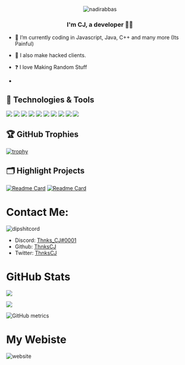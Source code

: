 <p align="center"> <img src="https://komarev.com/ghpvc/?username=ThnksCJ&label=Profile%20views&color=0e75b6&style=flat&show_icons=true&theme=radical" alt="nadirabbas" /> </p>

### <div align="center">I'm CJ, a developer 👨‍💻</div>  
  

- 🌱 I’m currently coding in Javascript, Java, C++ and many more (Its Painful)
  
  
- 🤖 I also make hacked clients.
  

- ❓ I love Making Random Stuff
- 
## 🔧 Technologies & Tools

![](https://img.shields.io/badge/OS-Linux-informational?style=flat&logo=linux&logoColor=white&color=6aa6f8)
![](https://img.shields.io/badge/Editor-VS_Code-informational?style=flat&logo=visual-studio-code&logoColor=white&color=6aa6f8)
![](https://img.shields.io/badge/Code-Python-informational?style=flat&logo=python&logoColor=white&color=6aa6f8)
![](https://img.shields.io/badge/Code-JavaScript-informational?style=flat&logo=javascript&logoColor=white&color=6aa6f8)
![](https://img.shields.io/badge/Code-Golang-informational?style=flat&logo=go&logoColor=white&color=6aa6f8)
![](https://img.shields.io/badge/Code-React-informational?style=flat&logo=react&logoColor=white&color=6aa6f8)
![](https://img.shields.io/badge/Shell-Bash-informational?style=flat&logo=gnu-bash&logoColor=white&color=6aa6f8)
![](https://img.shields.io/badge/Tools-PostgreSQL-informational?style=flat&logo=postgresql&logoColor=white&color=6aa6f8)
![](https://img.shields.io/badge/Tools-Docker-informational?style=flat&logo=docker&logoColor=white&color=6aa6f8)
![](https://img.shields.io/badge/Tools-Kubernetes-informational?style=flat&logo=kubernetes&logoColor=white&color=6aa6f8)

## 🏆 GitHub Trophies

[![trophy](https://github-profile-trophy.vercel.app/?username=ThnksCJ&layout=compact&show_icons=true&theme=radical)](https://github.com/ryo-ma/github-profile-trophy)



## 🗂️ Highlight Projects

[![Readme Card](https://github-readme-stats.vercel.app/api/pin/?username=ThnksCJ&repo=lavalink-list&layout=compact&show_icons=true&theme=radical)](https://github.com/anuraghazra/github-readme-stats)
[![Readme Card](https://github-readme-stats.vercel.app/api/pin/?username=ThnksCJ&repo=LavaLink-On-Replit&layout=compact&show_icons=true&theme=radical)](https://github.com/anuraghazra/github-readme-stats)


# Contact Me:

![dipshitcord](https://discord.c99.nl/widget/theme-3/644210317861191680.png)

- Discord: [Thnks_CJ#0001](https://discord.com/users/644210317861191680)
- Github: [ThnksCJ](https://github.com/ThnksCJ)
- Twitter: [ThnksCJ](https://twitter.com/ThnksCj)

# GitHub Stats

![](https://github-readme-stats.vercel.app/api/top-langs/?username=ThnksCJ&layout=compact&show_icons=true&theme=radical)

![](https://github-readme-stats.vercel.app/api?username=ThnksCJ&show_icons=true&theme=radical)

![GitHub metrics](https://metrics.lecoq.io/ThnksCJ) 

# My Webiste
![website](https://pagespeed-insights.herokuapp.com/?url=https://cjstevenson.com)

